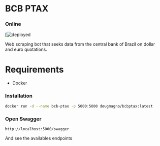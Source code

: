 # BCB PTAX

### Online
[![deployed](http://bcb-ptax.herokuapp.com/swagger/)

Web scraping bot that seeks data from the central bank of Brazil on dollar and euro quotations.

# Requirements

  - Docker

### Installation

```sh
docker run -d --name bcb-ptax -p 5000:5000 dougmagno/bcbptax:latest
```

### Open Swagger
```
http://localhost:5000/swagger
```
And see the availables endpoints
